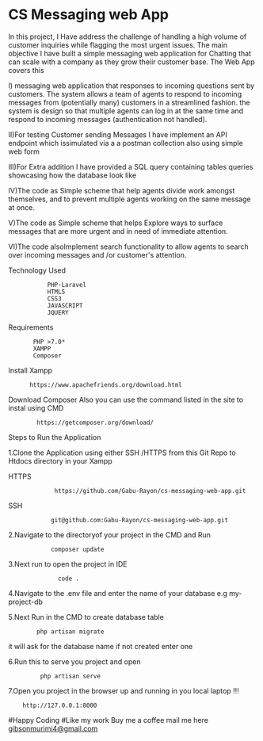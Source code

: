# CS Messaging web App

In this project, I Have address the challenge of handling a high volume of customer inquiries
while flagging the most urgent issues. The main objective I have built a simple messaging web
application for Chatting that can scale with a company as they grow theiir customer base.
The Web App covers this 

I) messaging web application that  responses to incoming questions
sent by  customers. The system  allows a team of agents to respond to incoming messages from (potentially many) customers in a streamlined fashion. 
the system is design  so that multiple agents can log in at the same time and respond to incoming messages (authentication not  handled).

II)For testing  Customer sending Messages I have implement  an API endpoint which  issimulated via a  a postman collection also using simple web form 

III)For Extra addition I have provided a SQL query containing tables queries showcasing how the database look like

IV)The code as  Simple scheme that  help agents divide work amongst themselves, and to prevent multiple agents working on the same message at once.

V)The code as  Simple scheme that  helps Explore ways to surface messages that are more urgent and in need of immediate attention.

VI)The code alsoImplement search functionality to allow agents to search over incoming messages and /or customer's attention.

Technology Used 
              
               PHP-Laravel 
               HTML5
               CSS3
               JAVASCRIPT
               JQUERY
      
 Requirements
    
           PHP >7.0*
           XAMPP 
           Composer 

Install Xampp  

          https://www.apachefriends.org/download.html
Download Composer Also you can use the command listed in the site to instal using CMD

            https://getcomposer.org/download/        
   
Steps to Run the Application


1.Clone the Application using either SSH /HTTPS from this Git Repo to Htdocs directory in your Xampp

HTTPS 

                 https://github.com/Gabu-Rayon/cs-messaging-web-app.git

SSH 

                git@github.com:Gabu-Rayon/cs-messaging-web-app.git
                
2.Navigate to the directoryof your project in the CMD and Run

                composer update 
3.Next run  to open the project in IDE

                  code .
                  
4.Navigate to the  .env file and enter the name of your database  e.g my-project-db

5.Next Run in the CMD to create database table

            php artisan migrate 

it will ask for the database name if not created  enter one

6.Run  this to serve you project and open 

             php artisan serve
7.Open you project in the browser up and running in you local laptop !!!

        http://127.0.0.1:8000



#Happy Coding  #Like my work Buy me a coffee mail me here gibsonmurimi4@gmail.com 






